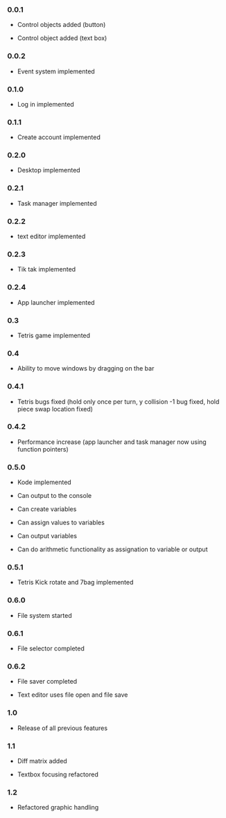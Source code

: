 ### 0.0.1

-   Control objects added (button)

-   Control object added (text box)

### 0.0.2

-   Event system implemented

### 0.1.0

-   Log in implemented

### 0.1.1

-   Create account implemented

### 0.2.0

-   Desktop implemented

### 0.2.1

-   Task manager implemented

### 0.2.2

-   text editor implemented

### 0.2.3

-   Tik tak implemented

### 0.2.4

-   App launcher implemented

### 0.3

-   Tetris game implemented

### 0.4

-   Ability to move windows by dragging on the bar

### 0.4.1

-   Tetris bugs fixed (hold only once per turn, y collision -1 bug fixed, hold piece swap location fixed)

### 0.4.2

-   Performance increase (app launcher and task manager now using function pointers)

### 0.5.0

-   Kode implemented

-   Can output to the console

-   Can create variables

-   Can assign values to variables

-   Can output variables

-   Can do arithmetic functionality as assignation to variable or output

### 0.5.1

-   Tetris Kick rotate and 7bag implemented

### 0.6.0

-   File system started

### 0.6.1

-   File selector completed

### 0.6.2

-   File saver completed

-   Text editor uses file open and file save

### 1.0

-   Release of all previous features

### 1.1

-   Diff matrix added

-   Textbox focusing refactored

### 1.2

-   Refactored graphic handling
